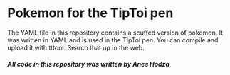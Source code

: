 # Pokemon for the TipToi pen
The YAML file in this repository contains a scuffed version of pokemon. It was written in YAML and is used in the TipToi pen. You can compile and upload it with tttool. Search that up in the web.

##### All code in this repository was written by Anes Hodza